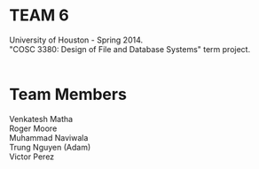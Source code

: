 TEAM 6
=======

University of Houston - Spring 2014. <br>
"COSC 3380: Design of File and Database Systems" term project. <br><br>

Team Members
=============

Venkatesh Matha<br>
Roger Moore<br>
Muhammad Naviwala<br>
Trung Nguyen (Adam)<br>
Victor Perez<br><br>